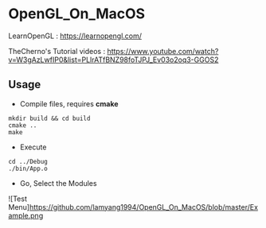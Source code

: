 # OpenGL_On_MacOS

LearnOpenGL : https://learnopengl.com/

TheCherno's Tutorial videos : https://www.youtube.com/watch?v=W3gAzLwfIP0&list=PLlrATfBNZ98foTJPJ_Ev03o2oq3-GGOS2

## Usage

- Compile files, requires **cmake**

```Shell
mkdir build && cd build
cmake ..
make 
```

- Execute

```Shell
cd ../Debug
./bin/App.o
```



- Go, Select the Modules

![Test Menu]https://github.com/lamyang1994/OpenGL_On_MacOS/blob/master/Example.png 